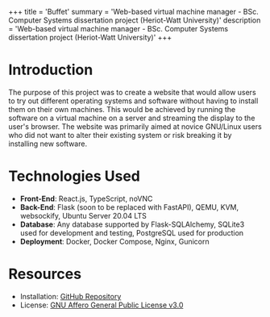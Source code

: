 +++
title = 'Buffet'
summary = 'Web-based virtual machine manager - BSc. Computer Systems dissertation project (Heriot-Watt University)'
description = 'Web-based virtual machine manager - BSc. Computer Systems dissertation project (Heriot-Watt University)'
+++

# Introduction

The purpose of this project was to create a website that would allow users to try out different operating systems and software without having to install them on their own machines. This would be achieved by running the software on a virtual machine on a server and streaming the display to the user's browser. The website was primarily aimed at novice GNU/Linux users who did not want to alter their existing system or risk breaking it by installing new software.

# Technologies Used

- **Front-End**: React.js, TypeScript, noVNC
- **Back-End**: Flask (soon to be replaced with FastAPI), QEMU, KVM, websockify, Ubuntu Server 20.04 LTS
- **Database**: Any database supported by Flask-SQLAlchemy, SQLite3 used for development and testing, PostgreSQL used for production
- **Deployment**: Docker, Docker Compose, Nginx, Gunicorn

# Resources

- Installation: [GitHub Repository](https://github.com/kgdn/buffet)
- License: [GNU Affero General Public License v3.0](https://www.gnu.org/licenses/agpl-3.0.html)